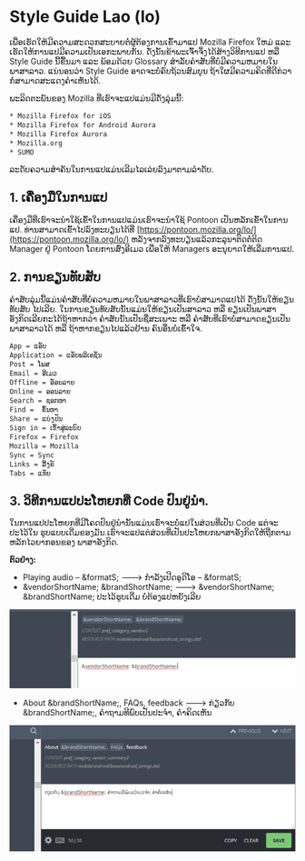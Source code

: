 # Style Guide Lao (lo)

ເພື່ອເຮັດໃຫ້ມີຄວາມສະດວກສະບາຍຕໍ່ຜູ້ຕ້ອງການເຂົ້າມາແປ Mozilla Firefox ໃຫມ່ ແລະ ເຮັດໃຫ້ການແປມີຄວາມເປັນເອກະພາບກັນ. ດັ່ງນັ້ນຂ້າພະເຈົ້າຈຶ່ງໄດ້ສ້າງວິທີການແປ ຫລື Style Guide ນີ້ຂື້ນມາ ແລະ ພ້ອມດ້ວຍ Glossary ສຳລັບຄຳສັບທີ່ບໍ່ມີຄວາມຫມາຍໃນພາສາລາວ. ແນ່ນອນວ່າ Style Guide ອາດຈະບໍ່ຄົບຖ້ວນສົມບູນ ຖ້າໃຜມີຄວາມຄິດທີ່ດີກ່ວາກໍ່ສາມາດສະແດງຄຳເຫັນໄດ້.

ພະລິດຕະພັນຂອງ Mozilla ທີ່ເຮົາຈະແປແມ່ນມີດັ່ງລຸ່ມນີ້:

    * Mozilla Firefox for iOS
    * Mozilla Firefox for Android Aurora
    * Mozilla Firefox Aurora
    * Mozilla.org
    * SUMO

ລະດັບຄວາມສຳຄັນໃນການແປແມ່ນເລີມໄລເລ່ຍລົງມາຕາມລຳດັບ.

## 1. ເຄື່ອງມືໃນການແປ

ເຄື່ອງມືທີ່ເຮົາຈະນຳໃຊ້ເຂົ້າໃນການແປແມ່ນເຮົາຈະນຳໃຊ້ Pontoon ເປັນຫລັກເຂົ້າໃນການແປ. ທ່ານສາມາດເຂົ້າໄປລົງທະບຽນໄດ້ທີ່ [https://pontoon.mozilla.org/lo/](https://pontoon.mozilla.org/lo/) ຫລັງຈາກລົງທະບຽນແລ້ວກະລຸນາຕິດຕໍ່ຕິດ Manager ຢູ່ Pontoon ໂດຍການສົ່ງອີເມວ ເພື່ອໃຫ້ Managers ອະນຸຍາດໃຫ້ເລີ່ມການແປ.

## 2. ການຂຽນທັບສັບ

ຄຳສັບລຸ່ມນີ້ແມ່ນຄຳສັບທີ່ບໍ່ຄວາມຫມາຍໃນພາສາລາວທີ່ເຮົາບໍ່ສາມາດແປໄດ້ ດັ່ງນັ້ນໃຫ້ຂຽນທັບສັບ
ໄປເລີຍ. ໃນການຂຽນທັບສັບນັ້ນແມ່ນໃຫ້ຂຽນເປັນສາລາວ ຫລື ຂຽນເປັນພາສາອັງກິດເລີຍກະໄດ້ຖ້າຫາກວ່າ
ຄຳສັບນັ້ນເປັນຊື່ສະເພາະ ຫລື ຄຳສັບທີ່ເຮົາບໍ່ສາມາດຂຽນເປັນພາສາລາວໄດ້ ຫລື ຖ້າຫາກຂຽນໄປແລ້ວຢ້ານ
ຄົນອື່ນບໍ່ເຂົ້າໃຈ.

    App = ແອັບ
    Application = ແອັບພລິເຄຊັນ
    Post = ໂພສ
    Email = ອີເມວ
    Offline = ອັອບລາຍ
    Online = ອອນລາຍ
    Search = ຊອກຫາ
    Find =  ຄົ້ນຫາ
    Share = ແບ່ງປັນ
    Sign in = ເຂົ້າສູ່ລະບົບ
    Firefox = Firefox
    Mozilla = Mozilla
    Sync = Sync
    Links = ລີ້ງຄ໌
    Tabs = ແທັບ

## 3. ວິທີການແປປະໂຫຍກທີ່ Code ປົນຢູ່ນຳ.

ໃນການແປປະໂຫຍກທີ່ມີໂຄດປົນຢູ່ນຳນັ້ນແມ່ນເຮົ່າຈະບໍ່ແປໃນສ່ວນທີ່ເປັນ Code ແຕ່ຈະປະໄວ້ໃນ
ຮູບແບບເດີ່ມຂອງມັນ.ເຮົາຈະແປແຕ່ສ່ວນທີ່ເປັນປະໂຫຍກພາສາອັງກິດໃຫ້ຖືກຕາມຫລັກໄວຍາກອນຂອງ
ພາສາອັງກິດ.

**ຕົວຢ່າງ:**

* Playing audio – &formatS; ---> ກຳລັງເປີດອູດິໂອ – &formatS;
* &vendorShortName; &brandShortName; ---> &vendorShortName; &brandShortName; ປະໄວ້ຮູບເດີ່ມ ບໍ່ຕ້ອງແປຫຍັງເລີຍ

![Pontoon Screen Shot 1](Screen1.png)

* About &brandShortName;, FAQs, feedback ---> ກ່ຽວກັບ &brandShortName;, ຄຳຖາມທີພົບເປັນປະຈຳ, ຄໍາຄິດເຫັນ

![Pontoon Screen Shot 1](Screen2.png)
